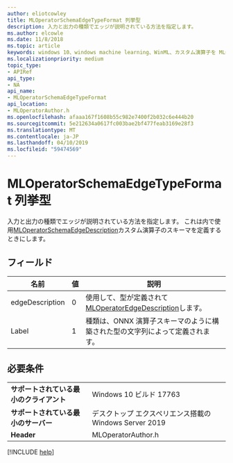 ```yaml
---
author: eliotcowley
title: MLOperatorSchemaEdgeTypeFormat 列挙型
description: 入力と出力の種類でエッジが説明されている方法を指定します。
ms.author: elcowle
ms.date: 11/8/2018
ms.topic: article
keywords: windows 10、windows machine learning、WinML、カスタム演算子を MLOperatorSchemaEdgeTypeFormat
ms.localizationpriority: medium
topic_type:
- APIRef
api_type:
- NA
api_name:
- MLOperatorSchemaEdgeTypeFormat
api_location:
- MLOperatorAuthor.h
ms.openlocfilehash: afaaa167f1608b55c982e7400f2b032c6e444b20
ms.sourcegitcommit: 5e212634a0617fc003bae2bf477feab3169e28f3
ms.translationtype: MT
ms.contentlocale: ja-JP
ms.lasthandoff: 04/10/2019
ms.locfileid: "59474569"
---
```

# <a name="mloperatorschemaedgetypeformat-enum"></a>MLOperatorSchemaEdgeTypeFormat 列挙型

入力と出力の種類でエッジが説明されている方法を指定します。 これは内で使用[MLOperatorSchemaEdgeDescription](MLOperatorSchemaEdgeDescription.md)カスタム演算子のスキーマを定義するときにします。

## <a name="fields"></a>フィールド

| 名前 | 値 | 説明 |
|------|-------|-------------|
| edgeDescription | 0 | 使用して、型が定義されて[MLOperatorEdgeDescription](MLOperatorEdgeDescription.md)します。 |
| Label | 1 | 種類は、ONNX 演算子スキーマのように構築された型の文字列によって定義されます。 |

## <a name="requirements"></a>必要条件

| | |
|-|-|
| **サポートされている最小のクライアント** | Windows 10 ビルド 17763 |
| **サポートされている最小のサーバー** | デスクトップ エクスペリエンス搭載の Windows Server 2019 |
| **Header** | MLOperatorAuthor.h |

[!INCLUDE [help](../includes/get-help.md)]
